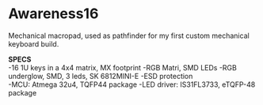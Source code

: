 # Awareness16
Mechanical macropad, used as pathfinder for my first custom mechanical keyboard build.  

**SPECS**  
-16 1U keys in a 4x4 matrix, MX footprint
-RGB Matri, SMD LEDs 
-RGB underglow, SMD, 3 leds, SK 6812MINI-E
-ESD protection  
-MCU: Atmega 32u4, TQFP44 package
-LED driver: IS31FL3733, eTQFP-48 package
